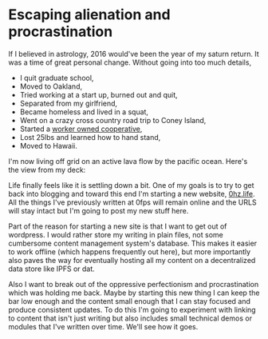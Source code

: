 # Escaping alienation and procrastination

If I believed in astrology, 2016 would've been the year of my saturn return.  It was a time of great personal change.  Without going into too much details,

* I quit graduate school,
* Moved to Oakland,
* Tried working at a start up, burned out and quit,
* Separated from my girlfriend,
* Became homeless and lived in a squat,
* Went on a crazy cross country road trip to Coney Island,
* Started a [worker owned cooperative](https://bits.coop),
* Lost 25lbs and learned how to hand stand,
* Moved to Hawaii.

I'm now living off grid on an active lava flow by the pacific ocean.  Here's the view from my deck:

Life finally feels like it is settling down a bit.  One of my goals is to try to get back into blogging and toward this end I'm starting a new website, [0hz.life](https://0hz.life).  All the things I've previously written at 0fps will remain online and the URLS will stay intact but I'm going to post my new stuff here.  

Part of the reason for starting a new site is that I want to get out of wordpress.  I would rather store my writing in plain files, not some cumbersome content management system's database.  This makes it easier to work offline (which happens frequently out here), but more importantly also paves the way for eventually hosting all my content on a decentralized data store like IPFS or dat.

Also I want to break out of the oppressive perfectionism and procrastination which was holding me back.  Maybe by starting this new thing I can keep the bar low enough and the content small enough that I can stay focused and produce consistent updates.  To do this I'm going to experiment with linking to content that isn't just writing but also includes small technical demos or modules that I've written over time.  We'll see how it goes.
